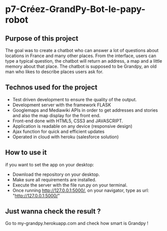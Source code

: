 # p7-Créez-GrandPy-Bot-le-papy-robot

## Purpose of this project

The goal was to create a chatbot who can answer a lot of questions about locations in France and many other places. 
From the interface, users can type a typical question, the chatbot will return an address, a map and a little memory about that place.
The chatbot is supposed to be Grandpy, an old man who likes to describe places users ask for.

## Technos used for the project

- Test driven development to ensure the quality of the output.
- Development server with the framework FLASK
- Googlemaps and Mediawiki APIs in order to get addresses and stories 
    and also the map display for the front end.
- Front-end done with HTML5, CSS3 and JAVASCRIPT.
- Application is readable on any device (responsive design)
- Ajax function for quick and efficient updates
- Operated in cloud with heroku (salesforce solution)

## How to use it 

if you want to set the app on your desktop:

- Download the repository on your desktop.
- Make sure all requirements are installed.
- Execute the server with the file run.py on your terminal.
- Once running http://127.0.0.1:5000/, on your navigator, type as url: "http://127.0.0.1:5000/"

## Just wanna check the result ?

Go to my-grandpy.herokuapp.com and check how smart is Grandpy ! 
